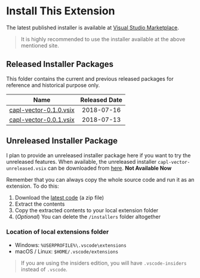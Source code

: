 # Install This Extension

The latest published installer is available at [Visual Studio Marketplace](https://marketplace.visualstudio.com/items?itemName=kmasif.capl-vector).

>It is highly recommended to use the installer available at the above mentioned site.

## Released Installer Packages

This folder contains the current and previous released packages for reference and historical purpose only.

| Name | Released Date |
|:------:|:-------------:|
| [capl-vector-0.1.0.vsix](https://github.com/kmasif/capl-vector/blob/master/installers/capl-vector-0.1.0.vsix) | 2018-07-16
| [capl-vector-0.0.1.vsix](https://github.com/kmasif/capl-vector/blob/master/installers/capl-vector-0.0.1.vsix) | 2018-07-13

## Unreleased Installer Package

I plan to provide an unreleased installer package here if you want to try the unreleased features. When available, the unreleased installer `capl-vector-unreleased.vsix` can be downloaded from [here](https://github.com/kmasif/capl-vector/blob/master/installers/capl-vector-unreleased.vsix). **Not Available Now**

Remember that you can always copy the whole source code and run it as an extension. To do this:

1. Download the [latest code](https://github.com/kmasif/capl-vector/archive/master.zip) (a zip file)
2. Extract the contents
3. Copy the extracted contents to your local extension folder
4. (*Optional*) You can delete the `/installers` folder altogether

### Location of local extensions folder

- Windows: `%USERPROFILE%\.vscode\extensions`
- macOS / Linux: `$HOME/.vscode/extensions`

> If you are using the insiders edition, you will have `.vscode-insiders` instead of `.vscode`.
